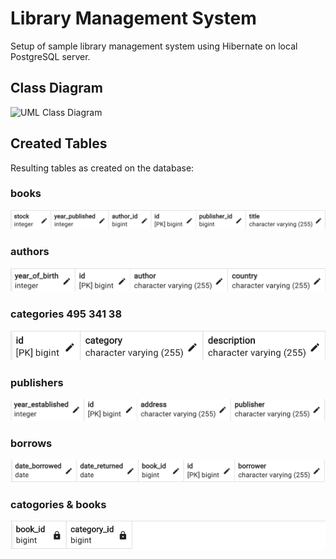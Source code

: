 # Library Management System
Setup of sample library management system using Hibernate on local PostgreSQL server.

## Class Diagram

![UML Class Diagram](http://www.plantuml.com/plantuml/png/PP4_JyGm3CNtV0gh8rA7MpkWey2618A9CPUOQtIv-EGuGXNYkzFqJxZebif-p_tvrTr7qIpfx9NnEaReYKxmerfdE_0KZgeL9nux-11skHrHyriwU1S7v0u-frQrKSYSEd11y8YiVjLAUqWo4DSyFMiryFMhTop3XZEKWl1OPWhlKKyBYCUQQ5Rrdsan6dONSHHk8ILzJRbiSXtjEOfU3Bl5qzOondXBxecPlcliOTQkgLOBBfCP-K96-wT9MentbCIXDlA2ykKDt3NGjlUv06Zc7wRoOwftKAnclRrQCqrICNVrQpMlN4VjCTXqzdy0)

## Created Tables
Resulting tables as created on the database: 

### books
![img_6.png](img_6.png)

### authors
![img_7.png](img_7.png)

### categories 495 341 38
![img_5.png](img_5.png)

### publishers
![img_8.png](img_8.png)

### borrows
![img_10.png](img_10.png)

### catogories & books
![img_11.png](img_11.png)